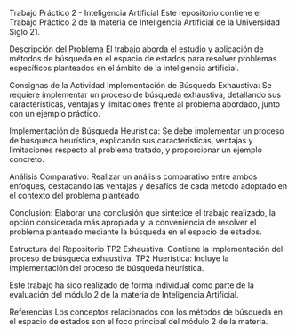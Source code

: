 Trabajo Práctico 2 - Inteligencia Artificial
Este repositorio contiene el Trabajo Práctico 2 de la materia de Inteligencia Artificial de la Universidad Siglo 21.

Descripción del Problema
El trabajo aborda el estudio y aplicación de métodos de búsqueda en el espacio de estados para resolver problemas específicos planteados en el ámbito de la inteligencia artificial.

Consignas de la Actividad
Implementación de Búsqueda Exhaustiva: Se requiere implementar un proceso de búsqueda exhaustiva, detallando sus características, ventajas y limitaciones frente al problema abordado, junto con un ejemplo práctico.

Implementación de Búsqueda Heurística: Se debe implementar un proceso de búsqueda heurística, explicando sus características, ventajas y limitaciones respecto al problema tratado, y proporcionar un ejemplo concreto.

Análisis Comparativo: Realizar un análisis comparativo entre ambos enfoques, destacando las ventajas y desafíos de cada método adoptado en el contexto del problema planteado.

Conclusión: Elaborar una conclusión que sintetice el trabajo realizado, la opción considerada más apropiada y la conveniencia de resolver el problema planteado mediante la búsqueda en el espacio de estados.

Estructura del Repositorio
TP2 Exhaustiva: Contiene la implementación del proceso de búsqueda exhaustiva.
TP2 Huerística: Incluye la implementación del proceso de búsqueda heurística.

Este trabajo ha sido realizado de forma individual como parte de la evaluación del módulo 2 de la materia de Inteligencia Artificial.

Referencias
Los conceptos relacionados con los métodos de búsqueda en el espacio de estados son el foco principal del módulo 2 de la materia.
